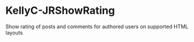 # KellyC-JRShowRating
Show rating of posts and comments for authored users on supported HTML layouts

